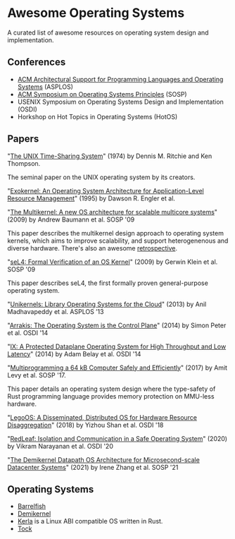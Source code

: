 # Awesome Operating Systems

A curated list of awesome resources on operating system design and implementation.

## Conferences

* [ACM Architectural Support for Programming Languages and Operating Systems](https://dl.acm.org/conference/asplos) (ASPLOS)
* [ACM Symposium on Operating Systems Principles](https://dl.acm.org/conference/sosp) (SOSP)
* USENIX Symposium on Operating Systems Design and Implementation (OSDI)
* Horkshop on Hot Topics in Operating Systems (HotOS)

## Papers

"[The UNIX Time-Sharing System](https://dsf.berkeley.edu/cs262/unix.pdf)" (1974) by Dennis M. Ritchie and Ken Thompson.

The seminal paper on the UNIX operating system by its creators.

"[Exokernel: An Operating System Architecture for Application-Level Resource Management](https://web.eecs.umich.edu/~mosharaf/Readings/Exokernel.pdf)" (1995) by Dawson R. Engler et al.

"[The Multikernel: A new OS architecture for scalable multicore systems](https://www.sigops.org/s/conferences/sosp/2009/papers/baumann-sosp09.pdf)" (2009) by Andrew Baumann et al. SOSP '09

This paper describes the multikernel design approach to operating system kernels, which aims to improve scalability, and support heterogenenous and diverse hardware. There's also an awesome [retrospective](https://www.sigops.org/2021/fish-in-a-barrel-an-insiders-retrospective-of-the-sosp09-multikernel-paper/).

"[seL4: Formal Verification of an OS Kernel](https://citeseerx.ist.psu.edu/viewdoc/download?doi=10.1.1.150.4815&rep=rep1&type=pdf)" (2009) by Gerwin Klein et al. SOSP '09

This paper describes seL4, the first formally proven general-purpose operating system.

"[Unikernels: Library Operating Systems for the Cloud](https://anil.recoil.org/papers/2013-asplos-mirage.pdf)" (2013) by Anil Madhavapeddy et al. ASPLOS ’13

"[Arrakis: The Operating System is the Control Plane](https://www.usenix.org/conference/osdi14/technical-sessions/presentation/peter)" (2014) by Simon Peter et al. OSDI '14

"[IX: A Protected Dataplane Operating System for High Throughput and Low Latency](https://www.usenix.org/system/files/conference/osdi14/osdi14-paper-belay.pdf)" (2014) by Adam Belay et al. OSDI '14

"[Multiprogramming a 64 kB Computer Safely and Efficiently](https://www.tockos.org/assets/papers/tock-sosp2017.pdf)" (2017) by Amit Levy et al. SOSP '17.

This paper details an operating system design where the type-safety of Rust programming language provides memory protection on MMU-less hardware.

"[LegoOS: A Disseminated, Distributed OS for Hardware Resource Disaggregation](https://www.usenix.org/system/files/osdi18-shan.pdf)" (2018) by Yizhou Shan et al. OSDI '18

"[RedLeaf: Isolation and Communication in a Safe Operating System](https://www.usenix.org/conference/osdi20/presentation/narayanan-vikram)" (2020) by Vikram Narayanan et al. OSDI '20

"[The Demikernel Datapath OS Architecture for Microsecond-scale Datacenter Systems](https://irenezhang.net/papers/demikernel-sosp21.pdf)" (2021) by Irene Zhang et al. SOSP '21

## Operating Systems

* [Barrelfish](http://www.barrelfish.org)
* [Demikernel](https://github.com/demikernel/demikernel)
* [Kerla](https://github.com/nuta/kerla) is a Linux ABI compatible OS written in Rust.
* [Tock](https://www.tockos.org)
